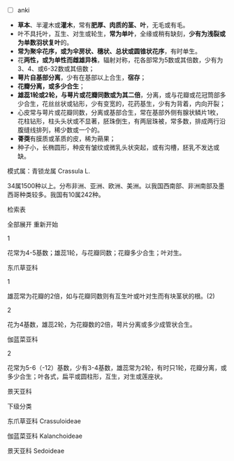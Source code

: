 * [ ] anki

* **草本**、半灌木或**灌木**，常有**肥厚、肉质的茎、叶**，无毛或有毛。
* 叶不具托叶，互生、对生或轮生，**常为单叶**，全缘或稍有缺刻，**少有为浅裂或为单数羽状复叶**的。
* **常为聚伞花序，或为伞房状、穗状、总状或圆锥状花序**，有时单生。
* 花**两性，或为单性而雌雄异株**，辐射对称，花各部常为5数或其倍数，少有为3、4、或6-32数或其倍数；
* **萼片自基部分离**，少有在基部以上合生，**宿存**；
* **花瓣分离，或多少合生**；
* **雄蕊1轮或2轮，与萼片或花瓣同数或为其二倍**，分离，或与花瓣或花冠筒部多少合生，花丝丝状或钻形，少有变宽的，花药基生，少有为背着，内向开裂；
* 心皮常与萼片或花瓣同数，分离或基部合生，常在基部外侧有腺状鳞片1枚，花柱钻形，柱头头状或不显著，胚珠倒生，有两层珠被，常多数，排成两行沿腹缝线排列，稀少数或一个的。
* **蓇葖**有膜质或革质的皮，稀为蒴果；
* 种子小，长椭圆形，种皮有皱纹或微乳头状突起，或有沟槽，胚乳不发达或缺。

模式属：青锁龙属 Crassula L.

34属1500种以上。分布非洲、亚洲、欧洲、美洲。以我国西南部、非洲南部及墨西哥种类较多。我国有10属242种。

检索表

全部展开 重新开始

1

花常为4-5基数；雄蕊1轮，与花瓣同数；花瓣多少合生；叶对生。

东爪草亚科

1

雄蕊常为花瓣的2倍，如与花瓣同数则有互生叶或叶对生而有块茎状的根。(2)

2

花为4基数，雄蕊2轮，为花瓣数的2倍，萼片分离或多少成管状合生。

伽蓝菜亚科

2

花常为5-6（-12）基数，少有3-4基数，雄蕊常为2轮，有时只1轮，花瓣分离，或多少合生；叶各式，扁平或圆柱形，互生，对生或莲座状。

景天亚科

下级分类

东爪草亚科 Crassuloideae

伽蓝菜亚科 Kalanchoideae

景天亚科 Sedoideae
